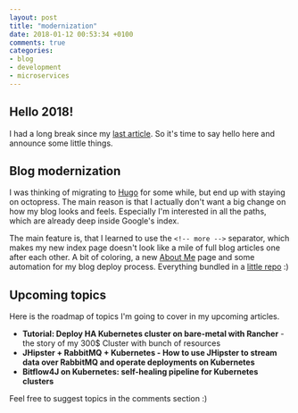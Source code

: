 ```yaml
---
layout: post
title: "modernization"
date: 2018-01-12 00:53:34 +0100
comments: true
categories:
- blog
- development
- microservices
---
```


## Hello 2018!

I had a long break since my [last article](/blog/2017/03/26/kubernetes-private-cloud-deployments-comparison/). So it's time to say hello here and announce some little things.

## Blog modernization

I was thinking of migrating to [Hugo](http://gohugo.io/) for some while, but end up with staying on octopress. The main reason is that I actually don't want a big change on how my blog looks and feels. Especially I'm interested in all the paths, which are already deep inside Google's index.

The main feature is, that I learned to use the `<!-- more -->` separator, which makes my new index page doesn't look like a mile of full blog articles one after each other. A bit of coloring, a new [About Me](/about) page and some automation for my blog deploy process. Everything bundled in a [little repo](https://github.com/xetys/stytex.de) :)

## Upcoming topics

Here is the roadmap of topics I'm going to cover in my upcoming articles.

* **Tutorial: Deploy HA Kubernetes cluster on bare-metal with Rancher** - the story of my 300$ Cluster with bunch of resources
* **JHipster + RabbitMQ + Kubernetes - How to use JHipster to stream data over RabbitMQ and operate deployments on Kubernetes**
* **Bitflow4J on Kubernetes: self-healing pipeline for Kubernetes clusters**

Feel free to suggest topics in the comments section :)
